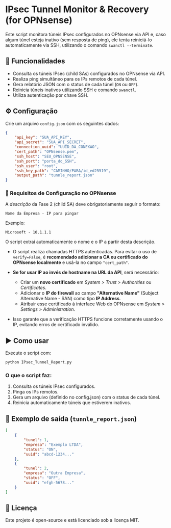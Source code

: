 # IPsec Tunnel Monitor & Recovery (for OPNsense)

Este script monitora túneis IPsec configurados no OPNsense via API e, caso algum túnel esteja inativo (sem resposta de ping), ele tenta reiniciá-lo automaticamente via SSH, utilizando o comando `swanctl --terminate`.

## 🚀 Funcionalidades

* Consulta os túneis IPsec (child SAs) configurados no OPNsense via API.
* Realiza ping simultâneo para os IPs remotos de cada túnel.
* Gera relatório JSON com o status de cada túnel (`ON` ou `OFF`).
* Reinicia túneis inativos utilizando SSH e comando `swanctl`.
* Utiliza autenticação por chave SSH.

## ⚙️ Configuração

Crie um arquivo `config.json` com os seguintes dados:

```json
{
    "api_key": "SUA_API_KEY",
    "api_secret": "SUA_API_SECRET",
    "connection_uuid": "UUID_DA_CONEXAO",
    "cert_path": "OPNsense.pem",
    "ssh_host": "SEU_OPNSENSE",
    "ssh_port": "porta_do_SSH",
    "ssh_user": "root",
    "ssh_key_path": "CAMINHO/PARA/id_ed25519",
    "output_path": "tunnle_report.json"
}
```

### 🔧 Requisitos de Configuração no OPNsense

A *descrição* da Fase 2 (child SA) deve obrigatoriamente seguir o formato:

```
Nome da Empresa - IP para pingar
```

Exemplo:

```
Microsoft - 10.1.1.1
```

O script extrai automaticamente o nome e o IP a partir desta descrição.

* O script realiza chamadas HTTPS autenticadas. Para evitar o uso de `verify=False`, é **recomendado adicionar a CA ou certificado do OPNsense localmente** e usá-la no campo `"cert_path"`.
* **Se for usar IP ao invés de hostname na URL da API**, será necessário:

  * Criar um **novo certificado** em *System > Trust > Authorities* ou *Certificates*.
  * Adicionar o **IP do firewall** ao campo **"Alternative Name"** (Subject Alternative Name - SAN) como tipo **IP Address**.
  * Atribuir esse certificado à interface Web do OPNsense em *System > Settings > Administration*.
* Isso garante que a verificação HTTPS funcione corretamente usando o IP, evitando erros de certificado inválido.

## ▶️ Como usar

Execute o script com:

```bash
python IPsec_Tunnel_Report.py
```

### O que o script faz:

1. Consulta os túneis IPsec configurados.
2. Pinga os IPs remotos.
3. Gera um arquivo (definido no config.json) com o status de cada túnel.
4. Reinicia automaticamente túneis que estiverem inativos.

## 📂 Exemplo de saída (`tunnle_report.json`)

```json
[
    {
        "tunel": 1,
        "empresa": "Exemplo LTDA",
        "status": "ON",
        "uuid": "abcd-1234..."
    },
    {
        "tunel": 2,
        "empresa": "Outra Empresa",
        "status": "OFF",
        "uuid": "efgh-5678..."
    }
]
```

## 📃 Licença

Este projeto é open-source e está licenciado sob a licença MIT.

